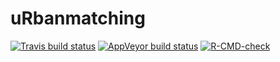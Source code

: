 # uRbanmatching
  <!-- badges: start -->
  [![Travis build status](https://travis-ci.com/rzgross/uRbanmatching.svg?branch=master)](https://travis-ci.com/rzgross/uRbanmatching)
[![AppVeyor build status](https://ci.appveyor.com/api/projects/status/github/rzgross/uRbanmatching?branch=master&svg=true)](https://ci.appveyor.com/project/rzgross/uRbanmatching)
[![R-CMD-check](https://github.com/rzgross/uRbanmatching/workflows/R-CMD-check/badge.svg)](https://github.com/rzgross/uRbanmatching/actions)
<!-- badges: end -->
